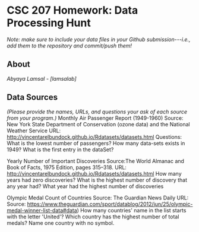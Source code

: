 # CSC 207 Homework: Data Processing Hunt

*Note: make sure to include your data files in your Github submission---*i.e.*, add them to the repository and commit/push them!*

## About

*Abyaya Lamsal - [lamsalab]*

## Data Sources

*(Please provide the names, URLs, and questions your ask of each source from your program.)*
Monthly Air Passenger Report (1949-1960)
Source: New York State Department of Conservation (ozone data) and the National Weather Service
URL: http://vincentarelbundock.github.io/Rdatasets/datasets.html
Questions:
What is the lowest number of passengers?
How many data-sets exists in 1949?
What is the first entry in the dataSet?


Yearly Number of Important Discoveries
Source:The World Almanac and Book of Facts, 1975 Edition, pages 315–318.
URL: http://vincentarelbundock.github.io/Rdatasets/datasets.html
How many years had zero discoveries?
What is the highest number of discovery that any year had?
What year had the highest number of discoveries

Olympic Medal Count of Countries
Source: The Guardian News Daily
URL: Source: https://www.theguardian.com/sport/datablog/2012/jun/25/olympic-medal-winner-list-data#data)
How many countries' name in the list starts with the letter 'United'?
Which country has the highest number of total medals?
Name one country with no symbol.